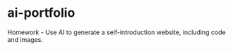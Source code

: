 # ai-portfolio
Homework - Use AI to generate a self-introduction website, including code and images.
